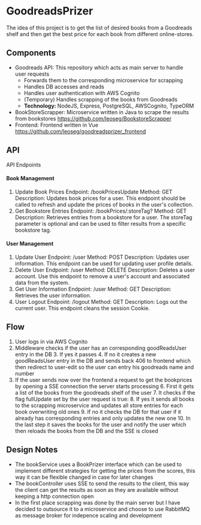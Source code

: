 # GoodreadsPrizer

The idea of this project is to get the list of desired books from
a Goodreads shelf and then get the best price for each book from 
different online-stores.

## Components
- Goodreads API: This repository which acts as main server to handle user requests
  - Forwards them to the corresponding microservice for scrapping
  - Handles DB accesses and reads
  - Handles user authentication with AWS Cognito
  - (Temporary) Handles scrapping of the books from Goodreads
  - <strong> Technology: </strong> NodeJS, Express, PostgreSQL, AWSCognito, TypeORM
- BookStoreScrapper: Microservice written in Java to scrape the results from bookstores https://github.com/leoseg/BookstoreScrapper
- Frontend: Frontend written in Vue https://github.com/leoseg/goodreadsprizer_frontend
## API
API Endpoints
#### Book Management
1. Update Book Prices
Endpoint: /bookPricesUpdate
Method: GET
Description: Updates book prices for a user. This endpoint should be called to refresh and update the prices of books in the user's collection.
2. Get Bookstore Entries
Endpoint: /bookPrices/:storeTag?
Method: GET
Description: Retrieves entries from a bookstore for a user. The storeTag parameter is optional and can be used to filter results from a specific bookstore tag.
#### User Management
1. Update User
Endpoint: /user
Method: POST
Description: Updates user information. This endpoint can be used for updating user profile details.
2. Delete User
Endpoint: /user
Method: DELETE
Description: Deletes a user account. Use this endpoint to remove a user's account and associated data from the system.
3. Get User Information
Endpoint: /user
Method: GET
Description: Retrieves the user information.
4. User Logout
Endpoint: /logout
Method: GET
Description: Logs out the current user. This endpoint cleans the session Cookie.
## Flow
1. User logs in via AWS Cognito
2. Middleware checks if the user has an corresponding goodReadsUser entry in the DB 
   3. If yes it passes
   4. If no it creates a new goodReadsUser entry in the DB and sends back 406 to frontend which then redirect to user-edit so the user can entry his goodreads name and number
5. If the user sends now over the frontend a request to get the bookprices by opening a SSE connection the server starts processing
   6. First it gets a list of the books from the goodreads shelf of the user
   7. It checks if the flag fullUpdate set by the user request is true:
      8. If yes it sends all books to the scrapping microservice and updates all store entries for each book overwriting old ones
      9. If no it checks the DB for that user if it already has corresponding entries and only updates the new one
   10. In the last step it saves the books for the user and notify the user which then reloads the books from the DB and the SSE is closed


## Design Notes
- The bookService uses a BookPrizer interface which can be used to implement different strategies for getting the prices from the scores, this way it can be flexible changed in case for later changes
- The bookController uses SSE to send the results to the client, this way the client can get the results as soon as they are available without keeping a http connection open
- In the first place scrapping was done by the main server but I have decided to outsource it to a microservice and choose to use RabbitMQ as message broker for indepence scaling and development